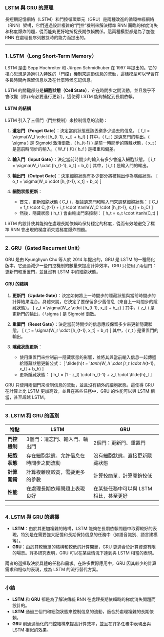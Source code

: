 ### **LSTM 與 GRU 的原理**

長短期記憶網絡（LSTM）和門控循環單元（GRU）是兩種改進的循環神經網絡（RNN）架構，它們通過設計複雜的“門控”機制來解決標準 RNN 面臨的梯度消失和梯度爆炸問題，從而能夠更好地捕捉長期依賴關係。這兩種模型都是為了加強 RNN 在處理長序列數據時的能力而提出的。

---

### **1. LSTM（Long Short-Term Memory）**

LSTM 是由 Sepp Hochreiter 和 Jürgen Schmidhuber 在 1997 年提出的。它的核心思想是通過引入特殊的「門控」機制來調節信息的流動，這樣模型可以學習在多長時間內保留信息以及在什麼時候忘記信息。

LSTM 的關鍵部分是**細胞狀態（Cell State）**，它在時間步之間流動，並且幾乎不會改變（除非有必要進行更新）。這使得 LSTM 能夠捕捉到長期依賴。

#### **LSTM 的結構**

LSTM 引入了三個門（門控機制）來控制信息的流動：
1. **遺忘門（Forget Gate）**：決定當前狀態應該丟棄多少過去的信息。
   \[
   f_t = \sigma(W_f \cdot [h_{t-1}, x_t] + b_f)
   \]
   其中，\( f_t \) 是遺忘門的輸出，\( \sigma \) 是 Sigmoid 激活函數，\( h_{t-1} \) 是前一時間步的隱藏狀態，\( x_t \) 是當前時間步的輸入，\( W_f \) 和 \( b_f \) 是權重和偏差。

2. **輸入門（Input Gate）**：決定當前時間步的輸入有多少會進入細胞狀態。
   \[
   i_t = \sigma(W_i \cdot [h_{t-1}, x_t] + b_i)
   \]
   其中，\( i_t \) 是輸入門的輸出。

3. **輸出門（Output Gate）**：決定細胞狀態有多少部分將被輸出作為隱藏狀態。
   \[
   o_t = \sigma(W_o \cdot [h_{t-1}, x_t] + b_o)
   \]

4. **細胞狀態更新**：
   - 首先，更新細胞狀態 \( C_t \)，根據遺忘門和輸入門來調整細胞狀態：
     \[
     C_t = f_t \cdot C_{t-1} + i_t \cdot \tanh(W_C \cdot [h_{t-1}, x_t] + b_C)
     \]
   - 然後，隱藏狀態 \( h_t \) 會由輸出門來控制：
     \[
     h_t = o_t \cdot \tanh(C_t)
     \]

LSTM 的設計使其能夠在處理長期依賴時保持穩定的梯度，從而有效地避免了標準 RNN 會出現的梯度消失或梯度爆炸問題。

---

### **2. GRU（Gated Recurrent Unit）**

GRU 是由 Kyunghyun Cho 等人於 2014 年提出的，GRU 是 LSTM 的一種簡化版本，它通過減少一些門控機制的數量來提高計算效率。GRU 只使用了兩個門：更新門和重置門，並且沒有 LSTM 中的細胞狀態。

#### **GRU 的結構**

1. **更新門（Update Gate）**：決定如何將上一時間步的隱藏狀態與當前時間步的計算結果混合。具體來說，它決定了要保留多少舊信息（來自上一時間步的隱藏狀態）。
   \[
   z_t = \sigma(W_z \cdot [h_{t-1}, x_t] + b_z)
   \]
   其中，\( z_t \) 是更新門的輸出，\( \sigma \) 是 Sigmoid 函數。

2. **重置門（Reset Gate）**：決定當前時間步的信息應該保留多少來更新隱藏狀態。
   \[
   r_t = \sigma(W_r \cdot [h_{t-1}, x_t] + b_r)
   \]
   其中，\( r_t \) 是重置門的輸出。

3. **隱藏狀態更新**：
   - 使用重置門來控制前一隱藏狀態的影響，並將其與當前輸入信息一起傳遞給隱藏狀態更新公式：
     \[
     \tilde{h}_t = \tanh(W_h \cdot [r_t \cdot h_{t-1}, x_t] + b_h)
     \]
   - 更新隱藏狀態：
     \[
     h_t = (1 - z_t) \cdot h_{t-1} + z_t \cdot \tilde{h}_t
     \]

GRU 只使用兩個門來控制信息的流動，並且沒有額外的細胞狀態。這使得 GRU 在計算上比 LSTM 更加高效，並且在某些任務中，GRU 的性能可以與 LSTM 相當，甚至超越 LSTM。

---

### **3. LSTM 和 GRU 的區別**

| 特點            | LSTM                                     | GRU                                      |
|-----------------|------------------------------------------|------------------------------------------|
| **門控機制**    | 3個門：遺忘門、輸入門、輸出門             | 2個門：更新門、重置門                   |
| **細胞狀態**    | 存在細胞狀態，允許信息在時間步之間流動     | 沒有細胞狀態，直接更新隱藏狀態          |
| **計算開銷**    | 計算複雜度較高，需要更多的參數            | 計算較簡單，計算開銷較低                |
| **性能**        | 在處理長期依賴問題上表現良好               | 在某些任務中可以與 LSTM 相比，甚至更好    |

---

### **4. LSTM 與 GRU 的選擇**

- **LSTM**：由於其更加複雜的結構，LSTM 能夠在長期依賴問題中取得較好的表現，特別是在需要強大記憶和長期保持信息的任務中（如語音識別、語言建模等）。
- **GRU**：由於其較簡單的結構和較低的計算開銷，GRU 更適合於計算資源有限的場景。許多研究表明，GRU 可以在某些情況下達到與 LSTM 相當的表現。

兩者的選擇取決於具體的任務和需求。在許多實際應用中，GRU 因其較少的計算需求和相似的表現，成為 LSTM 的流行替代方案。

---

### **小結**

- **LSTM** 和 **GRU** 都是為了解決傳統 RNN 在處理長期依賴時的梯度消失問題而設計的。
- **LSTM** 通過三個門和細胞狀態來控制信息的流動，適合於處理複雜的長期依賴。
- **GRU** 則通過簡化的門控結構來提高計算效率，並且在許多任務中表現出與 LSTM 相似的效果。
